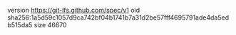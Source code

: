 version https://git-lfs.github.com/spec/v1
oid sha256:1a5d59c1057d9ca742bf04b1741b7a31d2be57fff4695791ade4da5edb515da5
size 46670
